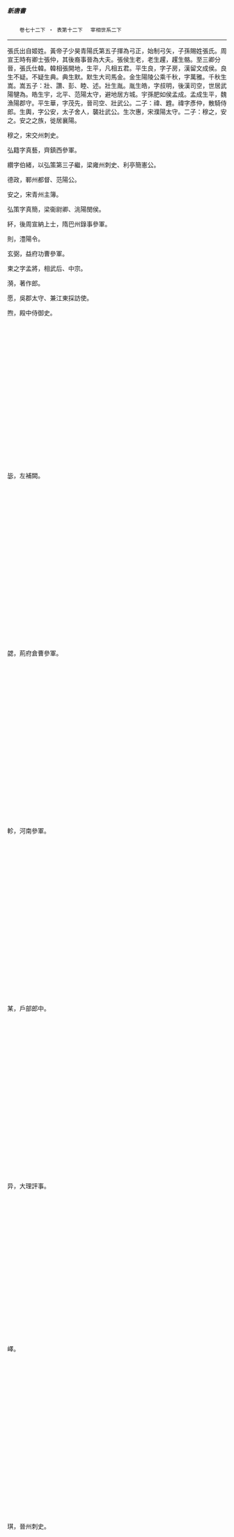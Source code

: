 

##### 新唐書
　　`卷七十二下 ‧ 表第十二下`
　`宰相世系二下`

* * *

張氏出自姬姓。黃帝子少昊青陽氏第五子揮為弓正，始制弓矢，子孫賜姓張氏。周宣王時有卿士張仲，其後裔事晉為大夫。張侯生老，老生趯，趯生骼。至三卿分晉，張氏仕韓。韓相張開地，生平，凡相五君。平生良，字子房，漢留文成侯。良生不疑。不疑生典。典生默。默生大司馬金。金生陽陵公乘千秋，字萬雅。千秋生嵩。嵩五子：壯、讚、彭、睦、述。壯生胤。胤生皓，字叔明，後漢司空，世居武陽犍為。皓生宇，北平、范陽太守，避地居方城。宇孫肥如侯孟成。孟成生平，魏漁陽郡守。平生華，字茂先，晉司空、壯武公。二子：禕、韙。禕字彥仲，散騎侍郎。生輿，字公安，太子舍人，襲壯武公。生次惠，宋濮陽太守。二子：穆之，安之。安之之族，徙居襄陽。

穆之，宋交州刺史。

弘籍字真藝，齊鎮西參軍。

纘字伯緒，以弘策第三子繼，梁雍州刺史、利亭簡憲公。

德政，鄆州都督、范陽公。

安之，宋青州主簿。

弘策字真簡，梁衞尉卿、洮陽閔侯。

紑，後周宣納上士，隋巴州錄事參軍。

則，澧陽令。

玄弼，益府功曹參軍。

柬之字孟將，相武后、中宗。

漪，著作郎。

愿，吳郡太守、兼江東採訪使。

煦，殿中侍御史。

　

　

　

　

　

　

　

　

　

　

毖，左補闕。

　

　

　

　

　

　

　

　

　

　

　

勰，荊府倉曹參軍。

　

　

　

　

　

　

　

　

　

　

　

軫，河南參軍。

　

　

　

　

　

　

　

　

　

　

　

某，戶部郎中。

　

　

　

　

　

　

　

　

　

　

　

异，大理評事。

　

　

　

　

　

　

　

　

　

　

嶧。

　

　

　

　

　

　

　

　

　

　

　

琪，晉州刺史。

　

　

　

　

　

　

　

　

　

　

　

　

　

纁。

　

　

　

韙，晉散騎常侍，隨元帝南遷，寓居江左。六世孫隆，太常卿，復還河東，後徙洛陽。生子犯。子犯生俊，河東從事。生弋。

弋字嵩之，周通道館學士。

洛。

隲字成隲，洪洞丞。

光，國子祭酒。

　

　

　

珪，戶部郎中、懷州刺史。

浣。

　

　

　

　

　

　

　

　

　

　

說字道濟，相睿宗、玄宗。

均字均，刑部尚書、大理卿，襲燕公。

岯。

　

　

　

　

　

　

　

　

　

　

　

密。

　

　

　

　

　

　

　

　

　

　

　

濛，中書舍人、禮部侍郎。

　

　

　

　

　

　

　

　

　

　

　

嵍，洛陽丞。

　

　

　

　

　

　

　

　

　

　

　

岩。

　

　

　

　

　

　

　

　

　

　

垍，太常卿、駙馬都尉。

渙。

　

　

　

　

　

　

　

　

　

　

　

岱。

　

　

　

　

　

　

　

　

　

　

琡，給事中。

𡼗，瀛州刺史。

　

　

　

　

　

　

河東張氏本出晉司空華裔孫吒子，隋河東郡丞，自范陽徙居河東猗氏，生長度。

長度，銀青光祿大夫。

俊興，相國府檢校郎將。

思義，成紀丞。

嘉貞，相玄宗。

延賞初名寶符，相德宗。

弘靖字元理，初名調，相憲宗。

文規，桂管觀察使。

彥遠，祠部員外郎。

景初，殿中侍御史。

天保。

嗣慶，河南少尹。

彥脩。

次宗，舒州刺史。

曼容。

彥回字幾之。

茂樞字休府。

諗，主客員外郎。

師質，郴州刺史。

嘉祐，左金吾將軍、相州刺史。

宏。

始興張氏亦出自晉司空華之後，隨晉南遷，至君政，因官居于韶州曲江。

守禮，隋塗山丞。

君政，韶州別駕。

子虔，竇州錄事參軍。

弘雅，明經及第。

處讓。

餘悌。

濟。

秘。

稔。

附。

處玄。

意乂。

行扶。

景當。

處璆。

弘矩，洪州都督府參軍。

昱，初名處欽。

如珽。

輔。

友。

如𤣱。

穎。

天，湖水主簿。

環。

處泰。

弘載，端州錄事。

處榮。

績，曲江令。

存。

匪躬。

諸。

護。

處茂。

繪。

緬。

緘。

偲。

處倫。

纓。

繼。

坰。

郁。

處閑。

隨。

弘顯，戎城丞。

處承。

處龔。

翊，興寧令。

察。

克脩。

循。

慈明。

克戎。

思齊。

亮。

瞻。

子胄，剡令。

弘藏。

允齡。

鳳初，容州司馬。

液。

貢。

廉。

資。

聰。

冰，登州文學。

元昌。

鳳立。

衆。

透。

准。

宥。

鳳規。

烈。

鳳翔。

歡然。

瑾。

琛。

晧然。

亞之。

獻之。

鳳匡。

朋。

慎。

鳳鶵。

瑩。

异。

鳳珽。

鳳筠。

潤。

伯堯。

敬叔。

滿。

鋒。

深。

伯川。

弘毅。

軫齡。

駰。

騤。

諶。

談。

搢。

仲宣。

擅齡，番禺令。

駢。

浼。

偁。

仍。

佶。

𩤶。

仲灣。

玩。

𨨣。

瑜。

仲贊。

可記。

仲懿。

澄昱。

恁。

仲彥。

恕。

仲文。

仲儒。

弘智。

處揔。

處琁。

處暹。

弘愈，索慮丞。

九齡字子壽，相玄宗。

拯，右贊善大夫。

藏器，長水丞。

敦慶，袁州司倉參軍。

景新。

涓，嶺南觀察衙推。

千壽。

皓，仁化令。

譔生澄真。

諷。

謠。

詣。

鄖，湖南鹽鐵判官。

鈞。

偉二子：珝、珙。珙二子：文璉、文智。

道興。

繼生綰。

太玄。

起，端州司戶參軍。

維四子：贄、琟、嗣宗、居賀。

縉六子：貴英、再英、仲英、萬英、韶英、可英。

景重，洪州都督府參軍。

焴，歸善令。

廷傑。

涉二子：璲、璀。璲二子：光敏、光濟。璀生文範。

渥生琇，琇生元吉。

淪三子：琮、瓊、璨。琮二子：乾用、利用。瓊二子：克柔、克已。璨生榮。

沼二子：珽、瑀。珽二子：隆、鉉。瑀生亨。

洪二子：珣、瑛。珣生克從。瑛四子：錫、祐、休、鑄。

燿，樂昌令。

瞻，湞陽丞。

文達。

文曜，三子：威、騫、和。威生怡，騫生士衡。

文嵩，監東太倉，三子：允恭、允明、化璘。允恭生廉，允明生士調。

九皐，殿中監、南康縣伯。

捷，端州刺史。

仲通，潮陽令。

季延，平樂令。

顒。

喬。

希範。

仲連。

季質。

擢，右金吾兵曹參軍。

仲師。

拱。

仲慰，樂昌令。

勳。

仲熊，端州錄事參軍。

季長。

季重。

仲寧。

季康。

仲傪。

仲餘。

仲友。

撝，昭州刺史。

仲建，平樂令。

肅，晉康主簿。

景思，陽江主簿。

璠。

珂。

九思。

幼之。

抗，朔方行軍司馬、檢校戶部郎中。

仲端，都昌令。

雄。

仲膺，嶺南節度判官、殿中侍御史。

仲宗，義興尉。

嘉穎，遂昌丞。

遵業，雷鄉主簿。

嶰，太子中舍。

頡，侍御史。

璞，端州錄事參軍。

璉。

可復，潮陽主簿。

欽。

仲謩，江都令。

師老，永康令。

紹儒，明經及第。

仲方字靖之。秘書監、曲江成伯。

孟常初名景宣，右清道率府冑曹參軍。

茂宣，太原節度掌書記。

克儉，戎城主簿。

綺，梧州刺史。

崇紀，宜州軍事推官。

瑞，仁化令，二子：文倚、文蔚。文倚二子：採、授。文蔚二子：揆、操。

澤三子：綝、緒、纁。綝二子：忠順、忠璨。緒生忠謂。纁二子：忠治、忠晟。

瀾四子：玓、珣、瑗、璣。玓三子：惟正、惟吉、惟聰。珣二子：惟稔、惟辟。瑗生惟德。璣二子：惟克、惟哲。

仲孚，監察御史、廣州節度判官。

叔敖，信安尉。

鋋。

隋。

難老。

晏，韶州判官。

繼文，韶州司法參軍。

智。

桂。

俊，韶州司倉參軍。

忠，明經及第。

溫其，絳州刺史。

溫士，刑部郎中。

德璘，太原少尹、御史中丞。

仲本。

晢。

仲威。

捍，建陽令。

仲寬。

閏。

勝。

斂。

貞。

幼挺，初名仲舉，陳許節度副使。

復魯字敦古，度支郎中。

演，初名球。

瑊。

復珪字環中，諫議大夫。

仲道。

掞。

仲宇。

仲楚，漳浦尉。

瀆，韶州鹽場巡官。

仲清。

仲丹。

仲則。

仲綽。

仲僧。

披。

敬唐，韶州錄事參軍。

敬直。

敬寬。

九章，鴻臚卿。

招，大理評事。

諶。

復。

至。

詡。

和。

據，金華令。

管。

倚。

授，陽川主簿。

仲誼。

璨。

操，沂州司馬。

撗。

授。

搆。

易簡。

諲。

易從。

採，雷州刺史。

克恭，河源令。

希虞，潮州錄事參軍。

齊彥。

齊穎。

希璧。

克和，戎城主簿。

汝弼，賀州軍事判官。

師迎。

用晦。

桃符。

克讓，新州司馬。

璉，永順令。

思猷。

瑤。

仍裕。

克紹，正議令。

衮，如和令。

鍜。

溫卿。

道昭。

溫裕。

溫彥。

溫業。

括。

九賓。

捨，江都丞。

仲恭，袁州錄事參軍。

汝翼。

珩。

球。

汝亮。

撫，懷州參軍。

仲修。

仲嗣，永平令。

講。

譜。

抃，豐城令。

仲雍，都城令。

挹。

士檢。

仲綱。

仲綽。

揩，程鄉令。

衢，恭城主簿。

術。

珏。

璠，封川主簿。

銜。

子卿。

欽璟。

震。

諷。

曼。

誼。

璨。

欽瑒。

子冲。

弘讓，循州錄事參軍。

庭訓。

緒。

璨。

玲。

庭貴。

弘驥。

庭秀。

璀。

庭逸。

子謩。

弘衍，崖州錄事參軍。

釗。

子猷。

弘胤。

欽萼。

振。

說。

馮翊張氏本出後漢司空皓少子綱，字文紀，後漢廣陵太守。曾孫翼，字伯恭，蜀冀州刺史。子孫自犍為徙下邽。

德言，龍州刺史。

榮。

仁愿，相中宗。

之輔，金吾將軍。

通儒，事安祿山。

知微初名通幽，倉部郎中。

吳郡張氏本出嵩第四子睦，字選公，後漢蜀郡太守，始居吳郡。裔孫顯，齊廬江太守，生紹。

紹，梁零陵郡太守。

沖字叔玄，隋漢王侍讀。

後胤字嗣宗，國子祭酒、新野康公。

震，左衞靈池府折衝都尉、富陽縣公。

濟。

謙。

巽。

律師，王府諮議參軍。

繼本，泗州刺史。

義方字儀，邢州刺史。

府上，朔方節度使、東京留守。

鎰字季權，相德宗。

承訓，博州刺史。

承纘，將作少匠。

珦，吏部郎中。

縯，度支員外郎。

小師，朱陽令。

承休，恒州長史。

成繪，邠王府長史。

瑄。

統師，金部郎中。

豐仁，庫部郎中。

彥師，駕部、職方二郎中。

瑾，武德令。

清朝，試大理寺丞。

舟，安南都護、武城縣男。

道師。

清河東武城張氏本出漢留侯良裔孫司徒歆。歆弟協，字季期，衞尉。生魏太山太守岱，自河內徙清河。曾孫幸，後魏青州刺史、平陸侯。生準，東青州刺史，襲侯。生靈真。生彝，隋末徙魏州昌樂。

彝字慶賓，後魏侍中、平陸孝侯。

始均字孝衡，光祿卿、平陸孝侯。

晏之字熙德，北齊兗州刺史、恭公。

虔威字元敬，隋江都贊務。

詢古，吏部侍郎。

談，考功郎中。

詢孝，太僕少卿。

縑，遂州刺史。

文璹，刑部員外郎。

虔雄，隋陽城令。

文禧，常熟主簿。

某，昌樂令。

某，河西行軍司馬。

雲字方慶，桐城令。

宇，揚州戶曹參軍。

寀，秘書省校書郎。

文瓘字稚圭，相高宗。

漪。

潛，揚州長史。

寬，庫部郎中。

㝏，杭州刺史。

沛，同州刺史。

成綺，金吾將軍。

洽，魏州刺史。

宥，揚州長史。

衮，虢州刺史。

載華，兼御史中丞。

正則。

知實字冠仁。

保望字渭叟。

褒。

涉，殿中監、汴州刺史。

鵰，陸渾丞。

士矩，右司郎中。

沖字孝源，介休令。

文琮，吏部侍郎。

戩，江州刺史。

挹，比部郎中。

錫，相武后、溫王。

歡。

惟一，華州刺史。

寂，司勳郎中。

文收，太子率更令。

孝詢，太常少卿。

河間張氏，漢常山景王耳之後，世居鄚縣。後周有司成中大夫、虞鄉定公張羨，賜姓叱羅氏。生照，照字士鴻，隋冀州刺史，復為張氏。三子：惠寶、惠瑤、惠珍。

惠寶，隋絳丞。

惠瑤，瓜州司馬。

祖政，杭州刺史。

晤，懷遠令。

祖令，巫州刺史。

處沖。

處訥。

處珣。

惠珍。

約。

通，曹州刺史。

寂。

游藝，遂州別駕。

昇。

參，國子司業。

綯，房州刺史。

縯，京兆司錄參軍。

兌。

綢，蘭溪令。

君卿，正字。

禓字公表，天平節度使。

文蔚字在華，相哀帝。

濟美字舜舉。

貽憲字去華，戶部巡官、集賢校理。

豐，侍御史。

震，江西採訪使、洪州刺史。

孝開，浦州刺史。

知久，洪州都督。

拪貞，汝州刺史。

感。

應，安南都護。

仲素，中書舍人。

鐸字司振。

濬字禹川，相昭宗。

格字承之，太學博士、直弘文館。

播，右拾遺。

泳。

偘字樂聖。

沆。

林字徵之。

仲連。

幼蘭。

季真。

季遐。

賓庭，洛陽尉。

風力，扶溝令。

蘄，通州刺史。

中山張氏出漢北平文侯倉之後，世居中山義豐。

長諧。

行鈞。

希臧，雍州司戶參軍。

昌期，岐、汝二州刺史。

昌儀，司府少卿。

同休，司禮少卿。

易之，麟臺監、恒公。

昌宗，司衞卿、鄴國公。

魯客，長安令。

行成，相太宗、高宗。

洛客。

翁喜，陳州刺史。

彥起，司封郎中。

梁客，吏部郎中。

魏郡張氏世居繁水。

公謹字弘慎，襄州總管、郯襄公。

大象，戶部侍郎。

大素，給事中。

悱，國子司業。

翽，汲郡長史。

大安，相高宗。

洽，左金吾將軍。

之緒，都官郎中。

𡎺。

塾。

涗，同州刺史。

臻，秘書少監。

揆。

浚，侍御史。

之續。

汲郡張氏世居平原。

善見，越州司馬。

武定，荊州戶曹參軍。

知古，代州司功參軍。

鎬字從周，相肅宗。

鄭州張氏

亮，相太宗。

慎微。

張氏宰相十七人。`柬之、說、嘉貞、延賞、弘靖、九齡、仁愿、鎰、錫、文瓘、光輔、文蔚、濬、行成、大安、鎬、亮。`

馬氏出自嬴姓，伯益之後。趙王子趙奢為惠文王將，封馬服君，生牧，亦為趙將，子孫因以為氏，世居邯鄲。秦滅趙，牧子興徙咸陽，秦封武安侯。三子：珪、琛、嵩。嵩生述，字貞惠，漢太子大夫、平通侯。生權，為寧東將軍。三子：何羅、通、倫。通字達，黃門郎、侍中、重合侯，坐何羅反，徙扶風茂陵成懽里。生賓，議郎、繡衣使者。三子：慶、昌、襄。昌生仲，玄武司馬。四子：況、余、員、援。余字聖卿，中壘校尉、揚州牧。二子：嚴、敷。嚴字威卿，後漢將作大匠。七子：固、伉、歆、鱄、融、留、續。歆十一世孫默，十二世孫岫。

默，後魏雍州持中。

思歡。

祚。

仲緒，隋荊府長史。

匡武，瀛州刺史。

匡儉。

克忠，洛陽尉。

搆，駕部員外郎。

曾。

措。

擇，兵部員外郎、河間太守。

昔。

署。

逢，兼監察御史。

岫字子岳，後周荊州刺史、扶風肅公。

喬卿，梁襄州主簿。

君才，右武候大將軍、南陽郡公。

珉，萬歲令。

季龍，嵐州刺史、大同軍使。

炬。

當，右諭德。

炫字弱翁，一字抱元，刑部侍郎。

陶，太子中舍。

寅。

慶。

巢。

儉。

燧字洵美，相德宗。

彙，太僕少卿。

赦，左衞倉曹參軍。

敭，右清道率府倉曹參軍。

暢，少府監。

繼祖，殿中少監。

懿，均州刺史。

扶風馬氏：

曛。

植字存之，相宣宗。

郁。

儔字後已。

茌平馬氏，北齊有茌平令暹，因家焉。

暹。

瑗，本郡戶曹從事。

周字賓王，相太宗。

載，尚書左丞、吏部侍郎。

觀。

覬，吏部郎中。

元振。

元拯。

恂，河南令、丹州刺史。

馬氏宰相三人。`燧、植、周。`

褚氏出自子姓。宋共公子段，字子石，食采於褚，其德可師，號曰「褚師」，生公孫肥，子孫因為褚氏。漢梁相褚大，元、成間有褚先生少孫，裔孫重，始居河南陽翟。裔孫招，安東將軍、揚州都督、關內侯。孫䂮，字武良，晉安東將軍，始徙丹楊。五子：頠、說、洽、裕、祥。洽，武昌太守。生征討大都督、都鄉元穆侯裒，字季野。二字：歆、熙。歆字幼安，祕書監。生爽，字義弘，會稽王諮議參軍。爽五子：秀之、粹之、陟之、裕之、淡之。秀之字長倩，宋太常。四子：儶之、湛之、貞之、法顯。

法顯，宋鄱陽太守。

炫字彥緒，齊安成王師，謚曰貞。

漢，梁御史中丞、中書侍郎。

象，太子舍人。

玠字溫理，陳御史中丞、掌東宮管記。

亮字希明，左散騎常侍、陽翟康侯。

遂賢，郇王友，襲侯。

兼藝，永州司功參軍。

璆，吏部郎中。

琇，給事中、常州刺史。

珣，京兆士曹參軍。

元方，大理評事。

遂良字登善，相高宗。

彥甫，秘書郎。

僑。

休。

五世孫虔。

七世孫軺。

彥沖，城門郎。

倫。

儼。

彥季。

松，司農少卿。

遂功。

逢年。

鳴鶴。

鳴謙。

褚氏宰相一人。`遂良。`

崔氏出自姜姓。齊丁公伋嫡子季子讓國叔乙，食采於崔，遂為崔氏。濟南東朝陽縣西北有崔氏城是也。季子生穆伯。穆伯生沃。沃生野。八世孫夭生杼，為齊正卿。生子成、子明、子彊，皆為慶封所殺。子明奔魯，生良。十五世孫意如，為秦大夫，封東萊侯。二子：業、仲牟。業字伯基，漢東萊侯，居清河東武城。生太常信侯昱。昱生襄國太守穆侯紹。紹生光祿勳嗣侯雅。雅生揚州刺史忠。忠生散騎常侍泰。泰字世榮，始居歈縣。二子：恪、景。恪，丞相司直，生郡功曹殷。七子：雙、邯、㝢、金、虎、蕃、固。雙為東祖，邯為西祖，㝢為南祖，亦號中祖。㝢四世孫林，字德儒，魏司空、安陽孝侯。曾孫悅，前趙司徒、左長史、關內侯。三子：渾、潛、湛。湛生顗，後魏平東府諮議參軍。生蔚，自宋奔後魏，居滎陽，號鄭州崔氏。

蔚，後魏郢州刺史。

暹字元欽，武川鎮都督、武津縣公。

瓚字紹珍，兼尚書左丞。

茂字祖昂，襲武津縣公。

玄靚，吏部員外郎。

慶賓。

神鼎，亳州刺史。

克讓，晉州刺史。

貞固。

廣，眉州刺史。

幼字季陽，後魏永昌郡守。

彥珍。

何，朗州刺史。

溫卿。

景茂。

士憲，益州行臺兵部尚書、普安公。

叔瑜，吏部郎中。

元弈，秋官郎中。

彥璋。

公禮，泗州刺史。

彥穆字彥穆，後周少司徒、東都公。

君綽，丞相府賓曹參軍。

君肅，隋黃門侍郎。

思默，邢州刺史。

思約，和州刺史。

騫。

逢年。

言道，岳州刺史。

哲，巴令。

均，丹州刺史。

志廉，右庶子。

傑。

儒。

伷，右拾遺。

廣。

君宙。

思敬。

希喬，監察御史。

千里。

元綜，相武后。

君贍，隋秋官侍郎。

彥昇。

玄籍，利州刺史。

恪，申州刺史。

勝。

郃字秉公。

憬。

恂，杭州刺史、清河男。

許州鄢陵房：蔚少子彧，居鄢陵。

彧。

子今，隋本州主簿。

樞，利州刺史。

義直，峽州刺史。

知悌，戶部尚書。

祐之，博州刺史。

知久。

韙之，鄂州刺史。

齊之，左司郎中。

玄之，度支郎中。

肅。

洌。

知儉。

知讓。

知溫，相高宗。

泰之，左丞黃門侍郎、工部尚書，初以職方郎中豫平二張。

備，工部郎中。

諤之，少府監、趙國公，初以商州司馬豫平韋后，功第二。

錡。

知遜。

南祖崔氏：泰少子景，字子成，淮陽太守，生挺，字子建。挺生破虜將軍權。權生諫議大夫濟，字元先，亦稱南祖。濟生湫，字道初。湫生安定侯融，字子長。融生中書令溫，字道和。溫生魏常山太守就，字伯玄。就生上谷太守公安。公安生晉大司徒、關內侯岳，字元嵩。岳生後趙尚書右僕射牧，字伯蘭。牧生後趙征東大將軍蔭，字道崇。蔭生聊城令怡，字少業。怡生宋樂陵太守曠，隨慕容德度河居齊郡烏水，號烏水房。生清河太守二子：靈延、靈茂。靈茂，宋庫部郎中，居全節。生稚寶，稚寶，後魏祠部郎中。生逵，字景通，北齊三公郎中。生周司徒長史德仁。德仁生君實。

君實，許州治中。

縣解，宜君丞。

谷神。

尚，祠部郎中。

侑。

重，下邽主簿。

綱，交城主簿。

緯。

偘，朔州刺史。

條，晉陽丞。

融字文成，清河文公。

禹錫字洪範，中書舍人、清河貞子。

引，河東尉。

約。

集。

絢，監察裏行。

師。

謀。

巨字為式，殿中侍御史。

緄，歙州錄事參軍。

諲。

繟。

緝。

綴。

紹。

蘊，監察御史。

綜。

則。

升，稷山尉。

繼。

榮。

翹，禮部尚書、清河成公。

陵，詹事府司直。

庇。

璙字潤中。

昭符字子信。

昭原子勛美。

昭緯字蘊曜，相昭宗。

昭矩字表謀。

燮，於潛尉。

懽，襄陵尉。

悅，林慮主簿。

述，河南府士曹參軍。

嚴，倉部員外郎。

忻，河南法曹參軍。

嶷，光祿丞。

同，大理少卿。

峯。

應。

廈，襄城主簿。

廞，惠陵令。

公弼。

公度。

弘本。

延齡。

允中。

彥雍。

平仲，鳳翔少尹。

異，渠州刺史。

照，將作監丞。

稔，鉅野令。

郜。

臨。

充美。

潯。

崳，澠池令。

賁。

德雍，周易博士。

岐，江陰主簿。

鄴。

嶙。

嶛。

㢭，河東令。

達，江陵少尹。

潁。

彥恭。

勵，陝府司馬。

次璵。

能字子才，嶺南節度使、清河郡公。

師蒙。

由道。

彥曾，初名宣孝，徐州觀察使。

虬，京兆府參軍。

祐之，滎陽尉。

從字子乂，淮南節度使、清河縣伯。

彥方，壽安尉。

敬嗣，太子詹事。

整字文莊，廣州支使。

慎由字敬止，相宣宗。

昌遐字貽休，太子賓客。

胤字垂休，相昭宗。

纁。

綸。

蠡。

潯。

億。

周恕，初名慎經，司封員外郎。

有隣字朋善，祠部郎中。

鈞。

安潛字進之，太子太傅、貞孝公。

柅字制之，太常卿。

艤字濟之，右拾遺。

伽護。

彥沖，太子賓客。

勍字思柔，太常博士。

就字德成，戶部侍郎。

讓郎，興元少尹。

涓字虛已，司封員外郎。

蠻字得車，太常丞。

揔，太子諭德。

諒。

彥儒，盩厔尉。

憲，西主簿。

彥崇。

彥弘。

彧，太子少詹事。

系，伊陽丞。

朔，京兆府法曹參軍。

縣象。

季恭，兼監察御史。

縣黎，主爵員外郎。

鼎。

伯基八世孫密。密二子：霸、琰。霸曾孫遵。

遵，後燕太常卿。

撫，宋汝南太守。

羣，後魏冀州刺史，始居藍田。

稜，隋藍田太守。

君摸。

文舉。

詧，相武后。

君操。

文仲，吏部郎中。

斌，蘇州長史。

安石，汝州長史。

嵒。

韶。

綰字公綬。

銳，大理少卿。

護字殷功，嶺南節度使、武城縣子。

承裕，涇原觀察推官。

咸字重易。

翔字圖南。

琰字季珪，魏尚書。生諒，字士文。生遇。遇生瑜。瑜生逞，字叔祖。逞生禕。禕四世孫溉。

溉。

義玄，御史大夫、清丘貞公。

神基，相武后。

神慶，司刑卿、魏縣子。

琳，太子少保。

儼，諫議大夫。

睦，絳州刺史。

珪，懷州刺史。

侁，工部侍郎。

球，鄆州刺史。

瑤，光祿卿。

傑。

儀，兼御史中丞。

琨，石州刺史。

僔，鄂州刺史。

神福，荊州長史。

清河大房：逞少子諲，宋青、冀二州刺史。生靈和，宋員外散騎常侍。生後魏贈清河太守宗伯。生休、寅。休號大房。

休字惠盛，後魏殿中尚書、文貞侯。

㥄字長孺，北齊七兵尚書。

瞻字彥通，吏部郎中、武城文公。

龍藏。

子源，同州刺史。

叔封。

智藏。

忱，千牛將軍。

瑛，光祿少卿。

堙，駙馬都尉。

仲文，北齊光祿大夫。

![亻鹿](a1708.gif)，隋內史舍人。

世濟，太子洗馬。

元譽，湖州刺史。

元敬，和州刺史。

希古，藍田令。

迴，大理評事。

瑝。

綬。

璐字大圭。

賞字昌衡。

元祚，大理司直。

元德。

元奬，吏部侍郎、杭州刺史。

庭玉，右驍衞將軍、冀州刺史。

孝童，監察御史、濮州刺史。

嗣童，陵州刺史。

惠童，駙馬都尉。

元異。

元彥，正平令。

逸甫。

端。

敖，太常博士。

操。

換。

摶。

法言，相州別駕。

隱甫，刑部尚書、忠公。

瀓。

微，河南少尹。

溉，太常少卿。

倬。

泳字君易，陸渾尉。

潛，處州刺史。

勝。

豐。

愻。

渙。

載。

元紀。

守默。

從一。

虔。

益字元友。

昕，雅州別駕。

審。

容。

邃。

暉，唐州刺史。

誠。

黃。

龜從字玄告，相宣宗。

殷夢字濟川。

晊字正封。

昈字漢傑。

慶復，大理少卿。

叔仁，後魏潁州刺史。

挺。

輅。

沖，少府少監。

通。

樞，祕書監。

彥武，隋魏州刺史。

正辨，豐陽男。

玄𩇕，烏蘭令。

述，右諭德。

邈。

玄默。

思慶。

延賓。

嘉祥。

思貞，隰州刺史。

庭曜。

庭曒。

庭晦，國子博士。

嵩。

暠。

子侃，後魏通直常侍。

思隱。

子聿，後魏東莞太守。

求言。

同，博州刺史。

張蒼。

少通。

少容。

豐，洛陽丞。

公輔，雅州刺史。

清河小房：寅字敬禮，後魏太子舍人、樂安郡守。生長謙，給事中、青州刺史，生子令、公華。

子令，高唐令。

世瑛。

奉節。

奉孝。

欽讓。

欽古。

欽善。

公華。

大質，復州刺史。

玄覽。

湛字湛然，鄭州長史。

虔，大理司直。

稱，戶部員外郎。

穜，侍御史。

冕。

峴字公升。

羲字尚逸。

秩。

干字藩之。

𤣱。

彥辭。

膠字壽卿。

彥回字瑞源。

彥昭，相僖宗。

礪字殷誥。

朝字懿忠，鄭、懷二州刺史。

積字實方，檢校金部郎中。

羣字敦詩，相憲宗。

嚴，同州參軍。

充字茂用，東都留守。

鑄源字司鈞。

申，侍御史、內供奉。

漸。

誼字宜之。

稧。

程。

稅。

準，宣歙觀察使。

粲。

玄弼，延州刺史。

弘默。

沌。

道默，赤尉。

寬，赤尉。

岳。

師本。

季長。

道郁。

綜，醴泉令。

佶，太子中允。

諲，大理寺主簿。

郕字士則，楚州刺史、淮南營田副使。

鍔，當塗尉。

行古。

璉。

瑊。

陲，御史中丞。

邠字處仁，太常卿，謚曰文簡。

璜，吏部郎中。

彥綽字有裕。

酆，司農卿。

瓘字汝器，吏部尚書。

彥融字應求，萬年令。

協字思化。

頎。

頌。

壽。

貞。

郾字廣略，浙西觀察使，謚曰德。

瑀。

義進字待舉。

瑤字韞中，鄂岳觀察使。

瑾字休瑜，湖南觀察使。

廷表字漢臣。

廷憲字舜舉。

璆字致美，相黃巢。

郇，大理卿。

邯。

瓚字錫勳。

鄯，右金吾將軍。

琢字子文。

仁穎字處之。

瑄字右玉。

仁遇字賛堯。

琛字真器。

珮字聲諫。

琪字庭秀。

鄲，相宣宗。

鄜字德章。

嶠字巖士。

伷，河陰尉。

諷，枝江令。

道楨。

子美。

泉，兵部郎中。

漪。

敦，太常卿。

敷。

汶。

敏，永州刺史。

貽哲。

貽儉。

敖。

行先。

漵，溫州刺史。

微。

敞。

務。

放，檢校郎中。

道猷，左庶子、清河公。

瑩。

秀，岐州刺史。

著。

褒。

丕。

衮。

襄。

兖。

冀。

羨。

益。

荐。

庠。

文。

賡字長言。

濛字遐澤。

瀣字德信。

特。

顒。

收。

志德，京兆參軍。

玄機，陳州刺史。

循禮。

融，右司郎中。

玄泰，綿竹令。

行溫，延州刺史。

紹，鄆州刺史。

顏。

義，虞部郎中。

儉。

隋字邵業。

綺。

鎮。

鵬。

絳。

謙，太子詹事。

邯。

鄠。

鄘。

坦。

璘字垂裕。

郔。

路。

信，滁州刺史。

元藻字袞華，武功令。

禮。

貢。

祐。

永。

濟，處州刺史。

威。

象。

廣。

暐。

參。

包。

述。

珏字夢之。

行堅，金州司馬。

綱。

汪。

師周。

師魯。

行集，翼州刺史。

清河青州房：琰生欽。欽生京。京孫瓊，慕容垂車騎屬。生輯，宋泰山太守，徙居青州，號青州房。輯生脩之、目連。

脩之。

元孫，宋尚書郎。

亮字敬，後魏侍中、僕射、貞烈公。

士泰，征蠻別將、樂陵文肅公。

肇師，北齊中書侍郎、襄城縣男。

道淹。

方騫，萬年主簿、臨洺子。

貞固，武功主簿。

景晊，大理評事。

圓，相肅宗。

褒。

敬默，魏征虜長史。

思韶，冀州司馬、武城子。

子布。

成奭。

成周。

子治。

弘道，濟州刺史。

子叶。

漪，庫部郎中。

經。

絢。

洽，成都少尹。

繹。

繕。

幼孫。

光伯，後魏太傅諮議參軍。

淊，後魏殷州別駕。

信明，懷州刺史。

冬日，天官鸞臺侍郎。

目連。

僧淵，後魏南青州刺史。

惟怦，海、沂等州司馬。

鏡邈。

國輔，禮部員外郎。

度。

知道，大理司直。

玄同，相州刺史。

倚。

翰字叔清，汴宋觀察巡官、試大理評事。

華。

國況。

敬素，侍御史。

博陵安平崔氏：仲牟生融。融生石。石生廓，字少通，生寂。寂生欽。欽生朝，漢侍御史。生舒，漢四郡太守。二子：發、篆。篆，郡文學，生毅。毅生駰，字亭伯，長岑長。二子：盤、寔。盤生烈，後漢太尉、城門校尉。生鈞，字州平，西河太守。十世孫昂。

昂。

仁師，相太宗、高宗。

揣，亳州刺史，襲安平公。

擢字揚庭，雍州司功參軍、安平男。

液，吏部員外郎，襲安平男。

鯨，奉天令。

昇，監察御史。

審，大理卿。

鏐，舒州團練判官、試大理評事。

鉅，嶺南節度副使。

又新。

又初，永泰令。

鯢。

曅。

簡，連州刺史。

鐸。

弘裕字道益。

鐔字一用。

策，監察御史。

筥。

攝，恒州刺史。

挹，戶部尚書。

湜，相中宗。

泌，刑部員外郎。

諷，戶部郎中。

論，大理卿。

滌，祕書監、安喜縣子。

涖，吏部員外郎。

仁術。

晃，郃陽令。

表，嶺南節度副使、殿中侍御史。

道雅，壽州團練推官。

道音，棗陽令。

道融，右補闕。

隋，司勳郎中。

筠，蘇州司功參軍。

溥。

絢。

晉，祕書省正字。

道猷，度支江陵院巡官、試大理評事。

道紀字玄風，處州刺史。

涯，汜水令。

淘，青州平盧節度掌書記。

道樞。

昌範，隋州軍事判官。

昌遠，曹州刺史。

昌符。

昌胤。

實，桂州觀察推官、祕書省校書郎。

大房崔氏：駰少子寔，字子真，後漢尚書，生皓。皓生質。質生讚。讚生洪，字良夫，晉大司農。生廓。廓生遄。遄生懿，字世茂。五子：連、琨、格、邈、殊，又三子：怡、豹、偘為一房，號「六房」。連字景遇，鉅鹿令，號「大房」。生郡功曹綽。二子：標、鑒。標字洛祖，行博陵太守。生後魏鎮南長史廣，字仲慶。生元猷，元猷生當。

當字文業，後魏中書侍郎。

伯謙字士遜，鴻臚卿，謚曰懿。

淵字孝源，青、冀二州司馬。

綜字君維，長安令。

慎字行謹，胡蘇令。

玄暐，相武后、中宗。

璩，禮部侍郎，襲博陵郡公。

震。

渙，門下侍郎。

縱，御史大夫、恒山忠公。

元方，沔州刺史。

碣字東標。

善。

捷，萬年尉。

揚，三原丞。

賁，侍御史。

珪，汾、相等州刺史。

巽，常州刺史。

括。

益，朗州刺史。

復，鳳翔少尹。

觀，大理評事。

瑨，主客郎中。

璆。

解，光祿卿。

頤，兼侍御史。

操，檢校郎中。

哲。

昇字玄樂，刑部侍郎。

璘，馮翊郡太守、兼採訪使。

嬰，郢州刺史。

貞固，榆次尉。

戣，檢校司勳員外郎。

庾字韜德，荊南觀察支使。

序字東玉。

戎字可大，兗海觀察使、安平縣公。

雍，和州刺史。

黨兒。

歸僧。

福字昌遠，員外郎。

裕字寬中。

厚字致之，司勳郎中。

晏字道安。

晟字景熙。

戢。

朗字內明，長安令。

璉。

詧，殿中侍御史。

行簡，刑部員外郎。

旭。

穊。

耿。

曄字挺秀。

行功，祕書監。

旻。

誠，左金吾將軍。

訓，文州刺史。

訢，華州刺史。

太素。

景。

署。

昱。

峒，左補闕。

晷。

損字至無，相德宗。

晃。

銑，駙馬都尉、太僕卿。

鸞，信王傅。

暈。

行整，雍州錄事參軍。

晨。

續，和州刺史。

昊，眉州刺史。

行真。

曇，澧州刺史。

量。

仲讓，西魏鴻臚少卿。

鳳林，刑部郎中。

從俗。

無詭。

倚。

圢，汾州刺史。

無畏。

無詖，滎陽郡太守。

鳳舉。

從令。

無諍。

從禮，太子家令，安喜公。

叔仁。

元嗣，隰州刺史。

鑒字神具，後魏東徐州刺史、安平康侯。三子：含、秉德、習。秉德，驃騎大將軍，謚曰靖穆。子忻、君哲、仲哲。

仲哲，後魏司徒行參軍、安平縣男。

長瑜，開府中兵參軍。

子博，隋泗州長史。

元平，侍御史。

行範。

安儼，主客員外郎。

藏類。

藏穎。

諸。

銲，兼御史。

行則。

慎微，復州刺史。

光業。

光緒，夔州刺史。

恁。

子信。

義起，戶部侍郎。

仲琰。

君昭。

播。

玄亮。

無縱。

望之。

倜，沁州刺史。

釋之，屯田郎中。

藏之，膳部員外郎。

俠，郴州刺史。

渾之。

儆，尚書右丞。

元略，義成節度使。

鉉字台碩，相武宗、宣宗。

沆字內融，相僖宗。

汀。

潭字德鑒。

沂字德潤。

濟字德澤。

鎡。

元受，直史館、高陵尉。

鈞字秉一。

澤字中極。

構字高秀。

泳字表聖。

濯字昭美。

澣字幾化。

錤。

銖，安、濮二州刺史。

涿，刑部郎中。

榆。

梲。

元式，相宣宗。

鎮字重威。

鉶字君。

鉅字挺業。

元儒。

鍇。

琨之。

溫之，鄧州刺史。

璠。

無固，汴州司馬。

無怠。

河圖，諫議大夫。

君昇。

道洽，膳部郎中。

誠，刑部郎中。

明允，禮部員外郎。

書字貴禮，後魏河東太守。

仲業。

仁睿。

玄禕。

寬，比部郎中。

其興。

玄祗，刑部侍郎。

叔業，後魏南兗州別駕。

仲立，亳州刺史。

第二房崔氏：琨字景龍，饒陽令，行本郡太守。二子：經、鬱。經生辯，字神通，後魏武邑太守、饒陽侯，謚曰恭。二子：逸、楷。

楷字季則，後魏殷州刺史、後將軍。

士元。

育王。北齊起部郎。

蔚字文豹，本州大中正。

勵德。

慎知，濟州刺史。

頲。

慎微，汾西令。

浙，樂陵令。

庶，陳留尉。

行檢字聖用，池州刺史。

惠文。

士謙，周江陵總管、武康郡公。

曠，隋浙州刺史。

丕。

順，湖州刺史。

珍，洋州刺史。

綰，隴州刺史。

佶，漢州刺史。

弈，芮州刺史。

大方，海州刺史。

大起。

萬石，中書舍人。

權。

揆。

礭，隴州刺史。

恭禮，駙馬都尉、博陵郡男。

去惑。

嵩。

潁，信州刺史。

興宗，饒州長史。

儁，臨渙丞。

懿。

頲，同州刺史。

琯字從律，山南西道節度使。

珦。

汪字希度。

璪，刑部尚書。

滔字深之。

珙，相武宗。

涓字道源，御史大夫。

仁魯字化元。

仁矩。

仁寶字國華。

潼字為中。

璵字朗士，河中節度使。

澹字知止，吏部侍郎。

遠字昌之，相昭宗。

勃字晏之。

瑨，常州刺史。

球字叔休。

瀆字遙源。

澄字鑒之。

顒，宋州刺史。

顗。

䪻，賀州刺史。

進思，黃州刺史。

佚，長安令。

潤之。

昌容。

器，御史大夫。

固本。

琦。

彭字子彭，隋左領軍大將軍領慈州事、安陽肅侯。

寶德，主爵郎中。

道斌。

鎮，倉部員外郎。

鎔。

延，職方員外郎。

知德，絳丞、安陽男。

景運。

寓，吏部郎中。

宣，京兆少尹。

宥，工部郎中。

知機，洛州刺史。

仲恭，幽州功曹參軍。

曄。

漢衡，兵部尚書。

勵，太子左諭德。

說，後周大將軍、安平壯公。

弘度字摩訶，隋檢校太府卿、武鄉郡公。

奉賢，沔州刺史。

弘昇，隋左武衞大將軍、黃臺縣公。

處直。

哿，揚州司馬。

處仁。

璆，刑部郎中。

琬，同州刺史。

頊，壁州刺史。

弘峻，隋趙王府長史。

儼，雒令。

暄，汝州長史。

証字若虛，太子賓客。

晧，安平公。

渾，監察御史。

沔字若沖，太子賓客、清河孝公。

成甫。

祐甫字貽孫，相德宗。

晊，徐州司馬。

濤，大理少卿。

儀甫，大理丞。

倰字德長，戶部尚書、安平肅公。

巖字標魯，襄州觀察掌書記。

瞻字藏用。

滂，巴州刺史。

嬰甫。

植字公脩，相穆宗。

璥，武連令。

弘壽，左監門將軍、獲嘉侯。

萬善，閬州刺史，成安縣男，謚曰信。

文憲，右武衞將軍，襲成安縣男。

椲，吏部員外郎。

文宣。

嵩，駙馬都尉。

文操，滑州刺史。

潤，醴泉令。

立之。

弘正，鄴公。

弘舟，隋內府監，安平郡公。

璡，隋左千牛。

士順，周同開府行參軍。

文緒。

伯陽，御史中丞、同州刺史。

倚，澧州刺史。

鬱，後魏濮陽太守，生挺。

挺字雙根，後魏司徒、泰昌景子。

孝芬字恭梓，太常卿、太昌縣公。

勉字宣祖，定州大中正。

龍子，司州治中，以宣度子繼。

猷字宣猷，隋大將軍、汲郡胡公。

仲方字不齊，信都太守、固安縣伯。

曉。

燾字大德，鳳泉令、石城縣男。

安上字敦禮，相高宗。

脩業，太子通事舍人。

處實，虞部郎中。

守業，刑部侍郎。

貞簡，坊州刺史。

貞慎，兵部侍郎。

貞敏，鄜州刺史。

元瑒。

同業，主爵郎中。

崇業，主客員外郎。

餘慶，兵部尚書。

遵業，夔州司馬。

恒，河南司士參軍。

紹業，秋官郎中。

績。

輔。

令。

承福，越、廣二州都督。

先意，鄧州刺史。

巘，滎陽郡長史。

淙字君濟，同州刺史。

栯字茂孝。

𣏌，駙馬都尉。

清，戶部郎中。

柷，殿中侍御史。

湘。

峒，玄武令。

峻，左司員外郎。

先志。

峋。

崨，光祿少卿。

先事。

昶。

瑜。

周楨，右補闕。

周衡字可權，處州刺史。

先知。

叔重，隋虞部侍郎、固安縣公。

幹字道貞，黃門侍郎、博陵元公。

濬，主客員外郎。

宣度，隋恒農太守。

公業。

元植。

茂，袁州刺史。

藝。

廈，舒州刺史。

洌。

珽，合州刺史。

銳，起居舍人。

令欽，國子司業。

真。

輪王，司部郎中、安平公。

懷從，戶部員外郎。

璿之。

淼。

公餘，檢校郎中。

宣軌，隋考功郎中。

宣質。

宣靜。

宣略。

長昇，魯山令。

孝暐，後魏趙郡太守，謚曰簡。

昂字懷遠，北齊祠部尚書。

君讚，瀛州刺史。

德厚。

恂，司農丞。

行成，戶部郎中。

淳，稷州司戶參軍。

季孫。

仲孫。

液字君洽，隋中書侍郎。

曇首，掖令。

謐，中書舍人。

紹睿，武邑令。

頂，白水尉。

昇之，汾西令。

遴，建昌丞。

景伯。

造字玄宰，相德宗。

懿伯。

述字元明，房州刺史。

文伯。

武伯。　

洽，隋散騎常侍。

治，武彊令。

預，監察御史。

育，江陰令。

孚，長城令。

弘禮字從周，刑部尚書。

彥防。

彥佐。

彥輔。

彥博。

彥恭。

彥光。

彥金。

彥載。

第三房崔氏：格二子，蕃、潁。蕃生天護。潁八世孫不疑，左補闕。

天護。

穆字子和，後魏州主簿。

謀開。

暹字季倫，北齊尚書右僕射、儀同三司，謚曰貞節。

達挐，後周御府大夫。

纂字叔則，後魏冀州刺史，謚曰簡。

觖，北齊散騎常侍。

誠。

儀表。

敬嗣，房州刺史。

悅，洛州司戶參軍。

光遠，劍南節度使。

千齡。

搆。

據，成都少尹。

光迪。

抗，揚府司馬、兼通事舍人、將作少監。

玄亮字晦叔，虢州刺史。

煜。

芻言字詢之，昭義節度判官。

貽孫字伯垂。

罕言。

緩，中牟尉。

定言字安道。

望孫字圭卿。

純亮。

寅亮。

仁亮。

聽，以玄亮子繼。

逵。

悰，主爵員外郎。

行表。

玄胤，司農卿。

貴成，邛州刺史。

世立，隋大理少卿、安平縣子。

固儉。

抗，祁陽令。

潛，濟州刺史。

承構，鳳閣舍人。

良佐，湖城簿。

元翰，比部郎中。

文輿。

鵠。

良弼。

恭，汾州刺史。

漪，河間丞。

日用，相睿宗、玄宗。

宗之，右司郎中。

儒，戶部郎中。

汲，長安丞。

日新。

復，興州刺史。

日知字子駿，潞州長史、中山襄公。

禹，坊州刺史。

衆，工部員外郎。

日宣。

益，宣州衙推。

綽。

重明，虞部員外郎。

寄，河東令。

琬，祝阿令。

載，深州治中。

育，兼殿中侍御史。

仁。

坦，司勳員外郎。

融字循業，後魏定州別駕。

鴻翻，本郡功曹。

祖仁。

叔獻，藤州刺史。

祖俠。

待詔，殿中侍御史。

玄範。

密，富州刺史。

玄獎。

有信。

齊顏，工部比部郎中、秘書少監。

玄景。

涇。

浩，贊善大夫。

玄頤，虞部郎中。

鳳舉。

澤，洛陽尉。

約。

智辨，豐、洮等州都督。

崔氏定著十房：一曰鄭州，二曰鄢陵，三曰南祖，四曰清河大房，五曰清河小房，六曰清河青州房，七曰博陵安平房，八曰博陵大房，九曰博陵第二房，十曰博陵第三房。宰相二十三人。`鄭州崔氏有元綜；鄢陵有知溫；南祖有昭緯、慎由、胤、詧、神基；清河大房有龜從，小房有彥昭、羣、鄲；青州房有圓；安平房有仁師、湜；博陵大房有玄暐、損、鉉、元式，第二房有珙、遠、祐甫、植，第三房有日用。`

于氏出自姬姓。周武王第二子邘叔，子孫以國為氏，其後去「邑」為于氏。其後自東海郯縣隨拓拔隣徙代，改為萬紐于氏。後魏孝文時復為于氏。外都大官新安公栗磾生侍中、尚書令洛拔。洛拔六子：烈、敦、果、勁、洎、天恩。天恩，內行長、遼西太守，生太中大夫仁。仁生高平郡都將子安。子安生隴西郡守建平郡公子提。子提生謹，字思敬，從西魏孝武帝入關，遂為京兆長安人，仕後周，太師、燕文公。九子：寔、翼、義、智、紹、弼、簡、禮、廣。

寔字賓實，後周司空、燕安公，號蘭陵院。

顗字元武，隋黔州總管。

世虔。

儉，左屯衞將軍。

哲，亳州刺史。

仲文字次武，隋右翊衞大將軍、延壽公。

欽明，彭州刺史。

敏同，中書舍人。

經野，戶部侍郎。

敏直，相州刺史。

光運，滁州刺史。

惲。

敬之，復州刺史。

象賢，隋驃騎大將軍、黔昌定公。

德基。

素，倉部員外郎。

德威，郫令。

玄範，顯武令。

汪，祕書監。

公胄。

頵。

䪻。

庭順。

庭誨。

顒，天興令。

畛，長安尉。

庭謂。

頎，工部尚書。

申，屯田員外郎。

廣。

翬，岳州錄事參軍。

穎。

頲，太原府司錄參軍。

當，吉州刺史。

頤，監察御史。

敻字叔遐，泗州司馬。

䪹，戶部侍郎、判度支。

頂，長安令。

明，盂令。

敬言，右龍武兵曹參軍。

興宗，河南少尹。

溫，河南丞。

頔字允元，相憲宗。

正方，太原府少尹。

敏，太常丞。

季友，絳、宋等州刺史、駙馬都尉。

晦，象州刺史。

容，揚州錄事參軍。

恪，龔州刺史。

蘊，高郵令。

蕘，六合令。

彥珣，湖城令。

滉，靈武節度推官、虞部郎中。

係，司農少卿、知太倉給納。

周，雲陽令、大理評事。

因。

思讓。

思謙，靜難軍營田判官、檢校右散騎常侍。

軺。

超。

慎思，壁州刺史。

懿孫，河西令。

盾，滎州刺史。

頗，洋州司戶參軍。

冀。

貞。

濆字子漪，泗州判官。

可封，國子司業。

敬同。

安仁，江州刺史。

德行，恒州刺史。

玄徹，滄州刺史。

思言，大府卿。

德方，越州刺史，黔昌男。

翼字文若，隋太尉、任穆公，號永寧院。

璽字伯符，江陵總管，黎陽靜公。

志本。

元嗣，金吾將軍。

詮，吏部下大夫、常山公。

瑾，駕部郎中。

筠，太僕卿。

抱誠，成州刺史。

邵字德門，禮部侍郎。

汝錫字元福。

尹躬，中書舍人。

訢字弘道。

誠字薦之。

皐謩，戶部郎中。

人文。

德孫字承休，吏部侍郎。

德材，涇原支使。

德晦，同州刺史。

圻，京兆府司錄參軍。

郢，衞尉少卿。

寮師。

雍來。

義字慈恭，隋潼州總管、建平剛公。

宣道字元明，隋上儀同、威安獻公。

永寧，商州刺史。

遂古，隰州刺史。

宣敏字仲達，隋奉車都尉。

志寧字仲謐，以宣道子繼，相太宗、高宗。

立政字匡時，太僕少卿、虢州刺史。

遊藝，江都令，襲公。

伯獻，涼州都督。

知微字辯機，兗州都督、東海郡公。

克勤，密州別駕、東海郡公。

克構，左監門率府長史、武陽縣男。

克懋，華州司戶參軍。

光遠，通、陵二州刺史。

大猷字徽本，明堂令。

慎言。

安貞，吳興令。

仙鼎，沁州刺史。

默成，沛令。

嘉祥。

休徵。

休烈，工部尚書、東海元公。

益，諫議大夫。

肅，給事中。

敖字蹈中，戶部侍郎。

球。

梲字拱臣。

珪字子光。

兢字德源。

瓌字匡德。

琄，平盧節度使。

琮字禮用，相懿宗。

保寧。

承範，平州刺史。

承慶。

結，諫議大夫。

于氏宰相三人。`頔、志寧、琮。`

* * *

